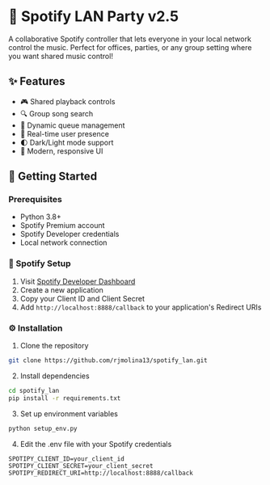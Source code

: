 # 🎵 Spotify LAN Party v2.5

A collaborative Spotify controller that lets everyone in your local network control the music. Perfect for offices, parties, or any group setting where you want shared music control!

## ✨ Features

- 🎮 Shared playback controls
- 🔍 Group song search
- 📝 Dynamic queue management
- 👥 Real-time user presence
- 🌓 Dark/Light mode support
- 🎨 Modern, responsive UI

## 🚀 Getting Started

### Prerequisites

- Python 3.8+
- Spotify Premium account
- Spotify Developer credentials
- Local network connection

### 🔑 Spotify Setup

1. Visit [Spotify Developer Dashboard](https://developer.spotify.com/dashboard)
2. Create a new application
3. Copy your Client ID and Client Secret
4. Add `http://localhost:8888/callback` to your application's Redirect URIs

### ⚙️ Installation

1. Clone the repository
```bash
git clone https://github.com/rjmolina13/spotify_lan.git
```
2. Install dependencies
```bash
cd spotify_lan
pip install -r requirements.txt
 ```
3. Set up environment variables
```bash
python setup_env.py
 ```
4. Edit the .env file with your Spotify credentials
```text
SPOTIPY_CLIENT_ID=your_client_id
SPOTIPY_CLIENT_SECRET=your_client_secret
SPOTIPY_REDIRECT_URI=http://localhost:8888/callback
```